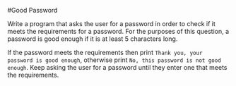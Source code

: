 #Good Password

Write a program that asks the user for a password in order to check if it meets the requirements for a password. For 
the purposes of this question, a password is good enough if it is at least 5 characters long.

If the password meets the requirements then print `Thank you, your password is good enough`, otherwise print 
`No, this password is not good enough`. Keep asking the user for a password until they enter one that meets the requirements. 
